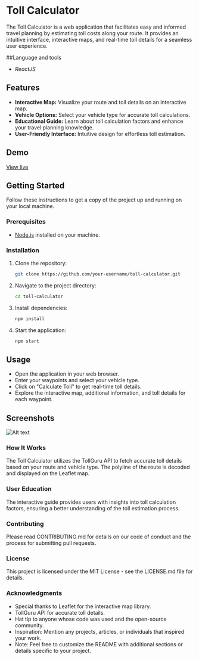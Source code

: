 # Toll Calculator

The Toll Calculator is a web application that facilitates easy and informed travel planning by estimating toll costs along your route. It provides an intuitive interface, interactive maps, and real-time toll details for a seamless user experience.

##Language and tools
- *ReactJS*

## Features

- **Interactive Map:** Visualize your route and toll details on an interactive map.
- **Vehicle Options:** Select your vehicle type for accurate toll calculations.
- **Educational Guide:** Learn about toll calculation factors and enhance your travel planning knowledge.
- **User-Friendly Interface:** Intuitive design for effortless toll estimation.

## Demo

[View live](https://toll-calculator-ruby.vercel.app/)

## Getting Started

Follow these instructions to get a copy of the project up and running on your local machine.

### Prerequisites

- [Node.js](https://nodejs.org/) installed on your machine.

### Installation

1. Clone the repository:

   ```bash
   git clone https://github.com/your-username/toll-calculator.git
   

2. Navigate to the project directory:
   ```bash
   cd toll-calculator

3. Install dependencies:
   ```bash
   npm install

4. Start the application:
   ```bash
   npm start

## Usage
- Open the application in your web browser.
- Enter your waypoints and select your vehicle type.
- Click on "Calculate Toll" to get real-time toll details.
- Explore the interactive map, additional information, and toll details for each waypoint.


## Screenshots

![Alt text](IMG1.png)

### How It Works
The Toll Calculator utilizes the TollGuru API to fetch accurate toll details based on your route and vehicle type. The polyline of the route is decoded and displayed on the Leaflet map.

### User Education
The interactive guide provides users with insights into toll calculation factors, ensuring a better understanding of the toll estimation process.

### Contributing
Please read CONTRIBUTING.md for details on our code of conduct and the process for submitting pull requests.

### License
This project is licensed under the MIT License - see the LICENSE.md file for details.

### Acknowledgments
- Special thanks to Leaflet for the interactive map library.
- TollGuru API for accurate toll details.
- Hat tip to anyone whose code was used and the open-source community.
- Inspiration: Mention any projects, articles, or individuals that inspired your work.
- Note: Feel free to customize the README with additional sections or details specific to your project.
